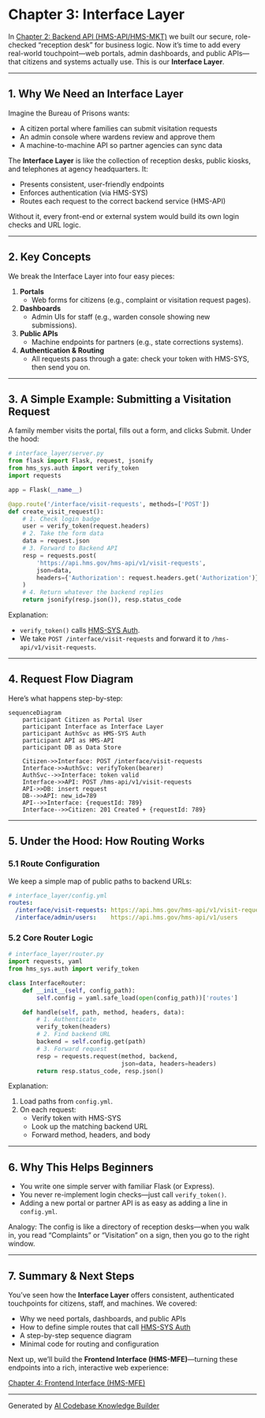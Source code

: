 # Chapter 3: Interface Layer

In [Chapter 2: Backend API (HMS-API/HMS-MKT)](02_backend_api__hms_api_hms_mkt__.md) we built our secure, role-checked “reception desk” for business logic. Now it’s time to add every real-world touchpoint—web portals, admin dashboards, and public APIs—that citizens and systems actually use. This is our **Interface Layer**.

---

## 1. Why We Need an Interface Layer

Imagine the Bureau of Prisons wants:

- A citizen portal where families can submit visitation requests  
- An admin console where wardens review and approve them  
- A machine-to-machine API so partner agencies can sync data  

The **Interface Layer** is like the collection of reception desks, public kiosks, and telephones at agency headquarters. It:

- Presents consistent, user-friendly endpoints  
- Enforces authentication (via HMS-SYS)  
- Routes each request to the correct backend service (HMS-API)  

Without it, every front-end or external system would build its own login checks and URL logic.

---

## 2. Key Concepts

We break the Interface Layer into four easy pieces:

1. **Portals**  
   - Web forms for citizens (e.g., complaint or visitation request pages).  
2. **Dashboards**  
   - Admin UIs for staff (e.g., warden console showing new submissions).  
3. **Public APIs**  
   - Machine endpoints for partners (e.g., state corrections systems).  
4. **Authentication & Routing**  
   - All requests pass through a gate: check your token with HMS-SYS, then send you on.

---

## 3. A Simple Example: Submitting a Visitation Request

A family member visits the portal, fills out a form, and clicks Submit. Under the hood:

```python
# interface_layer/server.py
from flask import Flask, request, jsonify
from hms_sys.auth import verify_token
import requests

app = Flask(__name__)

@app.route('/interface/visit-requests', methods=['POST'])
def create_visit_request():
    # 1. Check login badge
    user = verify_token(request.headers)
    # 2. Take the form data
    data = request.json
    # 3. Forward to Backend API
    resp = requests.post(
        'https://api.hms.gov/hms-api/v1/visit-requests',
        json=data,
        headers={'Authorization': request.headers.get('Authorization')}
    )
    # 4. Return whatever the backend replies
    return jsonify(resp.json()), resp.status_code
```

Explanation:
- `verify_token()` calls [HMS-SYS Auth](01_core_system_platform__hms_sys__.md).
- We take `POST /interface/visit-requests` and forward it to `/hms-api/v1/visit-requests`.

---

## 4. Request Flow Diagram

Here’s what happens step-by-step:

```mermaid
sequenceDiagram
    participant Citizen as Portal User
    participant Interface as Interface Layer
    participant AuthSvc as HMS-SYS Auth
    participant API as HMS-API
    participant DB as Data Store

    Citizen->>Interface: POST /interface/visit-requests
    Interface->>AuthSvc: verifyToken(bearer)
    AuthSvc-->>Interface: token valid
    Interface->>API: POST /hms-api/v1/visit-requests
    API->>DB: insert request
    DB-->>API: new_id=789
    API-->>Interface: {requestId: 789}
    Interface-->>Citizen: 201 Created + {requestId: 789}
```

---

## 5. Under the Hood: How Routing Works

### 5.1 Route Configuration

We keep a simple map of public paths to backend URLs:

```yaml
# interface_layer/config.yml
routes:
  /interface/visit-requests: https://api.hms.gov/hms-api/v1/visit-requests
  /interface/admin/users:    https://api.hms.gov/hms-api/v1/users
```

### 5.2 Core Router Logic

```python
# interface_layer/router.py
import requests, yaml
from hms_sys.auth import verify_token

class InterfaceRouter:
    def __init__(self, config_path):
        self.config = yaml.safe_load(open(config_path))['routes']

    def handle(self, path, method, headers, data):
        # 1. Authenticate
        verify_token(headers)
        # 2. Find backend URL
        backend = self.config.get(path)
        # 3. Forward request
        resp = requests.request(method, backend,
                                json=data, headers=headers)
        return resp.status_code, resp.json()
```

Explanation:
1. Load paths from `config.yml`.  
2. On each request:  
   - Verify token with HMS-SYS  
   - Look up the matching backend URL  
   - Forward method, headers, and body  

---

## 6. Why This Helps Beginners

- You write one simple server with familiar Flask (or Express).  
- You never re-implement login checks—just call `verify_token()`.  
- Adding a new portal or partner API is as easy as adding a line in `config.yml`.  

Analogy: The config is like a directory of reception desks—when you walk in, you read “Complaints” or “Visitation” on a sign, then you go to the right window.

---

## 7. Summary & Next Steps

You’ve seen how the **Interface Layer** offers consistent, authenticated touchpoints for citizens, staff, and machines. We covered:

- Why we need portals, dashboards, and public APIs  
- How to define simple routes that call [HMS-SYS Auth](01_core_system_platform__hms_sys__.md)  
- A step-by-step sequence diagram  
- Minimal code for routing and configuration  

Next up, we’ll build the **Frontend Interface (HMS-MFE)**—turning these endpoints into a rich, interactive web experience:

[Chapter 4: Frontend Interface (HMS-MFE)](04_frontend_interface__hms_mfe__.md)

---

Generated by [AI Codebase Knowledge Builder](https://github.com/The-Pocket/Tutorial-Codebase-Knowledge)